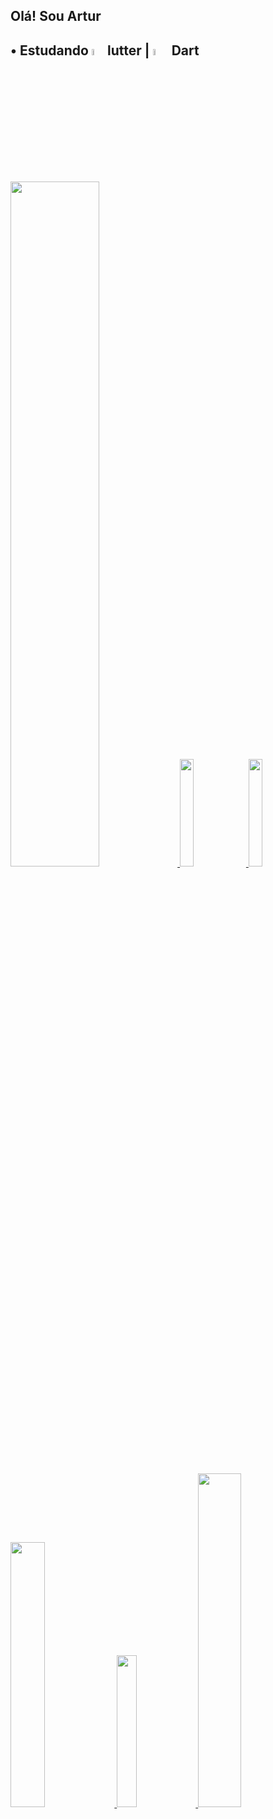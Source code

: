 ## Olá! Sou Artur
## • Estudando <img width="5%" src="https://cdn.iconscout.com/icon/free/png-256/flutter-3629369-3032362.png">lutter | <img width="5%" src="https://avatars.githubusercontent.com/u/1609975?s=280&v=4"> Dart 


<div align="left">
  <a href="https://github.com/22kun">
  <img width="53%" src="https://github-readme-stats.vercel.app/api?username=artuuuuuuuuuur&show_icons=true&theme=dark&include_all_commits=true&count_private=true"/>
  <img width="21%" src="https://encrypted-tbn0.gstatic.com/images?q=tbn:ANd9GcRTB1XNd7zac9ZAJs3LHlgHbGdhVsjyohiqHQ&usqp=CAU"> 
  <img width="21%" src="https://64.media.tumblr.com/8d886acaa51047616688ccff3c120362/tumblr_pmm9k29rDT1w1zmya_500.jpg">
</div>
  
<div align= "left">
  <img width="33%" src="https://64.media.tumblr.com/d872ee2d15798315436e69164b94518d/653f8899b72d638a-e8/s540x810/65ff68953d798221a4a4b001f20cdf94dc699217.gifv">
  <img width="25%" src="https://static.fandomspot.com/images/05/6906/10-edward-wong-cowboy-bebop-anime.jpg">
  <img width="37%" src="https://github-readme-stats.vercel.app/api/top-langs/?username=artuuuuuuuuuur&layout=compact&langs_count=7&theme=dark">
</div>  
